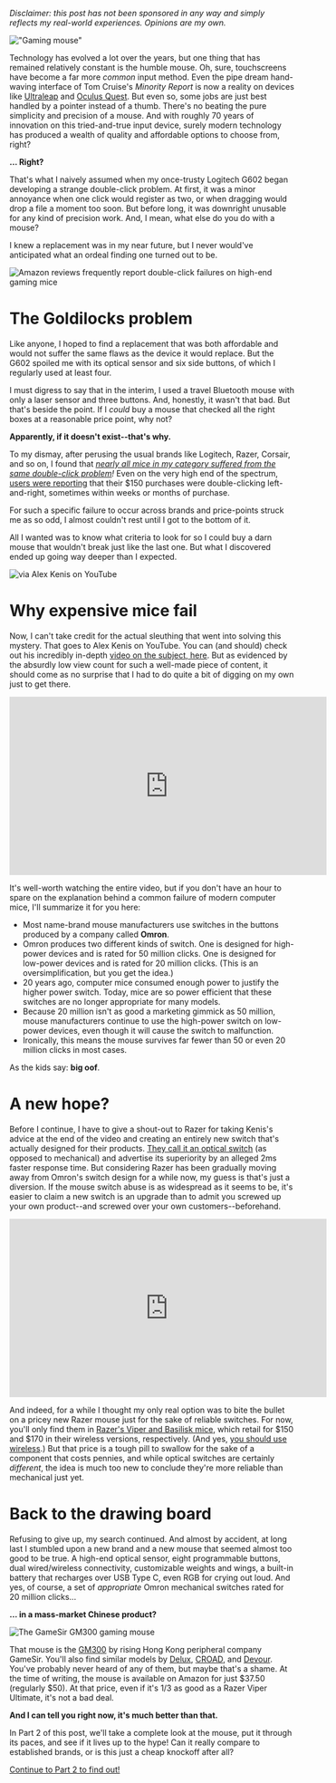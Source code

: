 <!--t Part 1 - This $37 mouse is why you shouldn&#039;t spend $150 on gaming mice t-->
<!--d Technology has evolved a lot over the years, but one thing that has remained relatively constant is the humble mouse. Surely modern technology has produced a wealth of quality and affordable options to choose from, right? Or... not. d-->
<!--tag gaming,hardware tag-->
<!--image https://lucasc.me/content/images/20200224131717-gm300-preview.png image-->

_Disclaimer: this post has not been sponsored in any way and simply reflects my real-world experiences. Opinions are my own._

!["Gaming mouse"][1]

Technology has evolved a lot over the years, but one thing that has remained relatively constant is the humble mouse. Oh, sure, touchscreens have become a far more _common_ input method. Even the pipe dream hand-waving interface of Tom Cruise's _Minority Report_ is now a reality on devices like [Ultraleap](https://www.youtube.com/watch?v=oZ_53T2jBGg) and [Oculus Quest](https://www.youtube.com/watch?v=2VkO-Kc3vks). But even so, some jobs are just best handled by a pointer instead of a thumb. There's no beating the pure simplicity and precision of a mouse. And with roughly 70 years of innovation on this tried-and-true input device, surely modern technology has produced a wealth of quality and affordable options to choose from, right?

**... Right?**

That's what I naively assumed when my once-trusty Logitech G602 began developing a strange double-click problem. At first, it was a minor annoyance when one click would register as two, or when dragging would drop a file a moment too soon. But before long, it was downright unusable for any kind of precision work. And, I mean, what else do you do with a mouse?

I knew a replacement was in my near future, but I never would've anticipated what an ordeal finding one turned out to be.

![Amazon reviews frequently report double-click failures on high-end gaming mice][2]

# The Goldilocks problem
Like anyone, I hoped to find a replacement that was both affordable and would not suffer the same flaws as the device it would replace. But the G602 spoiled me with its optical sensor and six side buttons, of which I regularly used at least four. 

I must digress to say that in the interim, I used a travel Bluetooth mouse with only a laser sensor and three buttons. And, honestly, it wasn't that bad. But that's beside the point. If I _could_ buy a mouse that checked all the right boxes at a reasonable price point, why not?

**Apparently, if it doesn't exist--that's why.**

To my dismay, after perusing the usual brands like Logitech, Razer, Corsair, and so on, I found that _[nearly all mice in my category suffered from the same double-click problem](https://hardforum.com/threads/why-do-all-my-mice-end-up-double-clicking-on-their-own.1924173/)!_ Even on the very high end of the spectrum, [users were reporting](https://www.amazon.com/Logitech-Wireless-Gaming-Performance-Sensor/product-reviews/B01KUAMCWI/ref=cm_cr_arp_d_viewopt_kywd?ie=UTF8&reviewerType=all_reviews&pageNumber=1&filterByKeyword=double+click) that their $150 purchases were double-clicking left-and-right, sometimes within weeks or months of purchase.

For such a specific failure to occur across brands and price-points struck me as so odd, I almost couldn't rest until I got to the bottom of it. 

All I wanted was to know what criteria to look for so I could buy a darn mouse that wouldn't break just like the last one. But what I discovered ended up going way deeper than I expected.

![via Alex Kenis on YouTube][3]

# Why expensive mice fail
Now, I can't take credit for the actual sleuthing that went into solving this mystery. That goes to Alex Kenis on YouTube. You can (and should) check out his incredibly in-depth [video on the subject, here](https://www.youtube.com/watch?v=v5BhECVlKJA). But as evidenced by the absurdly low view count for such a well-made piece of content, it should come as no surprise that I had to do quite a bit of digging on my own just to get there.

<iframe width="560" height="315" src="https://www.youtube.com/embed/v5BhECVlKJA" frameborder="0" allow="accelerometer; autoplay; encrypted-media; gyroscope; picture-in-picture" allowfullscreen></iframe>

It's well-worth watching the entire video, but if you don't have an hour to spare on the explanation behind a common failure of modern computer mice, I'll summarize it for you here:

* Most name-brand mouse manufacturers use switches in the buttons produced by a company called **Omron**.
* Omron produces two different kinds of switch. One is designed for high-power devices and is rated for 50 million clicks. One is designed for low-power devices and is rated for 20 million clicks. (This is an oversimplification, but you get the idea.)
* 20 years ago, computer mice consumed enough power to justify the higher power switch. Today, mice are so power efficient that these switches are no longer appropriate for many models.
* Because 20 million isn't as good a marketing gimmick as 50 million, mouse manufacturers continue to use the high-power switch on low-power devices, even though it will cause the switch to malfunction.
* Ironically, this means the mouse survives far fewer than 50 or even 20 million clicks in most cases.

As the kids say: **big oof**.

# A new hope?
Before I continue, I have to give a shout-out to Razer for taking Kenis's advice at the end of the video and creating an entirely new switch that's actually designed for their products. [They call it an optical switch](https://www.youtube.com/watch?v=b12B48EcUtM) (as opposed to mechanical) and advertise its superiority by an alleged 2ms faster response time. But considering Razer has been gradually moving away from Omron's switch design for a while now, my guess is that's just a diversion. If the mouse switch abuse is as widespread as it seems to be, it's easier to claim a new switch is an upgrade than to admit you screwed up your own product--and screwed over your own customers--beforehand.

<iframe width="560" height="315" src="https://www.youtube.com/embed/b12B48EcUtM" frameborder="0" allow="accelerometer; autoplay; encrypted-media; gyroscope; picture-in-picture" allowfullscreen></iframe>

And indeed, for a while I thought my only real option was to bite the bullet on a pricey new Razer mouse just for the sake of reliable switches. For now, you'll only find them in [Razer's Viper and Basilisk mice](https://www.razer.com/razer-optical-mouse-switch), which retail for $150 and $170 in their wireless versions, respectively. (And yes, [you should use wireless](https://www.youtube.com/watch?v=orhb7Njj3h8).) But that price is a tough pill to swallow for the sake of a component that costs pennies, and while optical switches are certainly _different_, the idea is much too new to conclude they're more reliable than mechanical just yet.

# Back to the drawing board
Refusing to give up, my search continued. And almost by accident, at long last I stumbled upon a new brand and a new mouse that seemed almost too good to be true. A high-end optical sensor, eight programmable buttons, dual wired/wireless connectivity, customizable weights and wings, a built-in battery that recharges over USB Type C, even RGB for crying out loud. And yes, of course, a set of _appropriate_ Omron mechanical switches rated for 20 million clicks...

**... in a mass-market Chinese product?**

![The GameSir GM300 gaming mouse][4]

That mouse is the [GM300](https://www.amazon.com/Wireless-Rechargeable-Programmable-Detachable-Android-iOS/dp/B07QRH2Q58/ref=sr_1_3?keywords=gamesir+gm300&qid=1582572518&sr=8-3) by rising Hong Kong peripheral company GameSir. You'll also find similar models by [Delux](http://www.deluxworld.com/en/product/djzb/djsb/227.html), [CROAD](http://thway.co.kr/bbs/board.php?bo_table=product&wr_id=116), and [Devour](https://gamepowerpc.com/gaming-mouse/devour). You've probably never heard of any of them, but maybe that's a shame. At the time of writing, the mouse is available on Amazon for just $37.50 (regularly $50). At that price, even if it's 1/3 as good as a Razer Viper Ultimate, it's not a bad deal.

**And I can tell you right now, it's much better than that.**

In Part 2 of this post, we'll take a complete look at the mouse, put it through its paces, and see if it lives up to the hype! Can it really compare to established brands, or is this just a cheap knockoff after all? 

[Continue to Part 2 to find out!](https://lucasc.me/post/gamesir-gm300-review-part-2)

  [1]: https://lucasc.me/content/images/20200224123710-gaming-mouse.jpg
  [2]: https://lucasc.me/content/images/20200224131044-amazon-screenshot.png
  [3]: https://lucasc.me/content/images/20200224131405-mouse-switch-video-screenshot.png
  [4]: https://lucasc.me/content/images/20200224131717-gm300-preview.png